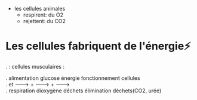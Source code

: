 - les cellules animales 
	- respirent: du O2
	- rejettent: du CO2

# Les cellules fabriquent de l'énergie⚡

.                                                                                :  cellules musculaires :

.                                 alimentation                    glucose                    énergie                   fonctionnement cellules                                                                                                                                       
.                                          et                  --->            +             --->            +            --->                                                                         
.                                   respiration                    dioxygène                 déchets                   élimination déchets(CO2, urée) 




